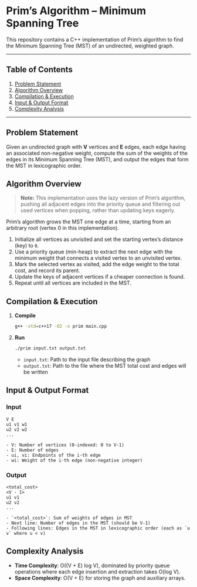 # Prim’s Algorithm – Minimum Spanning Tree

This repository contains a C++ implementation of Prim’s algorithm to find the Minimum Spanning Tree (MST) of an undirected, weighted graph.

---

## Table of Contents

1. [Problem Statement](#problem-statement)
2. [Algorithm Overview](#algorithm-overview)
3. [Compilation & Execution](#compilation--execution)
4. [Input & Output Format](#input--output-format)
5. [Complexity Analysis](#complexity-analysis)

---

## Problem Statement

Given an undirected graph with **V** vertices and **E** edges, each edge having an associated non-negative weight, compute the sum of the weights of the edges in its Minimum Spanning Tree (MST), and output the edges that form the MST in lexicographic order.

## Algorithm Overview

> **Note:** This implementation uses the lazy version of Prim’s algorithm, pushing all adjacent edges into the priority queue and filtering out used vertices when popping, rather than updating keys eagerly.

Prim’s algorithm grows the MST one edge at a time, starting from an arbitrary root (vertex 0 in this implementation).

1. Initialize all vertices as unvisited and set the starting vertex’s distance (key) to `0`.
2. Use a priority queue (min-heap) to extract the next edge with the minimum weight that connects a visited vertex to an unvisited vertex.
3. Mark the selected vertex as visited, add the edge weight to the total cost, and record its parent.
4. Update the keys of adjacent vertices if a cheaper connection is found.
5. Repeat until all vertices are included in the MST.

## Compilation & Execution

1. **Compile**

   ```bash
   g++ -std=c++17 -O2 -o prim main.cpp
   ```

2. **Run**

   ```bash
   ./prim input.txt output.txt
   ```

   * `input.txt`: Path to the input file describing the graph
   * `output.txt`: Path to the file where the MST total cost and edges will be written

## Input & Output Format

### Input

```
V E
u1 v1 w1
u2 v2 w2
...

- V: Number of vertices (0-indexed: 0 to V-1)
- E: Number of edges
- ui, vi: Endpoints of the i-th edge
- wi: Weight of the i-th edge (non-negative integer)
```

### Output

```
<total_cost>
<V - 1>
u1 v1
u2 v2
...

- `<total_cost>`: Sum of weights of edges in MST
- Next line: Number of edges in the MST (should be V-1)
- Following lines: Edges in the MST in lexicographic order (each as `u v` where u < v)
```

## Complexity Analysis

* **Time Complexity**: O((V + E) log V), dominated by priority queue operations where each edge insertion and extraction takes O(log V).
* **Space Complexity**: O(V + E) for storing the graph and auxiliary arrays.

